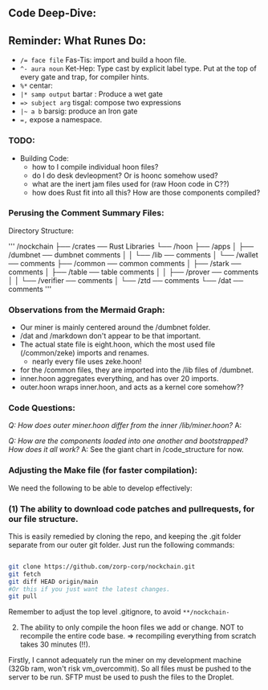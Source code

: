 ## Code Deep-Dive:


## Reminder: What Runes Do:
- `/= face file` Fas-Tis: import and build a hoon file.
- `^- aura noun` Ket-Hep: Type cast by explicit label type. Put at the top of every gate and trap, for compiler hints.
- `%*` centar: 
- `|* samp output` bartar : Produce a wet gate
- `=> subject arg` tisgal: compose two expressions
- `|~ a b` barsig: produce an Iron gate
- `=,` expose a namespace.


### TODO:

- Building Code:
    - how to I compile individual hoon files?
    - do I do desk devleopment? Or is hoonc somehow used?
    - what are the inert jam files used for (raw Hoon code in C??)
    - how does Rust fit into all this? How are those components compiled?


### Perusing the Comment Summary Files:

Directory Structure:

'''
/nockchain
├── /crates                          ── Rust Libraries
└── /hoon
    ├── /apps
    │   ├── /dumbnet                ── dumbnet comments
    │   │   └── /lib                ── comments
    │   └── /wallet                 ── comments
    ├── /common                     ── common comments
    │   ├── /stark                  ── comments
    │   ├── /table                  ── table comments
    │   │   ├── /prover             ── comments
    │   │   └── /verifier           ── comments
    │   └── /ztd                    ── comments
    └── /dat                        ── comments
'''

### Observations from the Mermaid Graph:

- Our miner is mainly centered around the /dumbnet folder.
- /dat and /markdown don't appear to be that important.
- The actual state file is eight.hoon, which the most used file (/common/zeke) imports and renames.
    - nearly every file uses zeke.hoon!
- for the /common files, they are imported into the /lib files of /dumbnet.
- inner.hoon aggregates everything, and has over 20 imports.
- outer.hoon wraps inner.hoon, and acts as a kernel core somehow??

### Code Questions:

*Q: How does outer miner.hoon differ from the inner /lib/miner.hoon?*
A: 


*Q: How are the components loaded into one another and bootstrapped? How does it all work?*
A: See the giant chart in /code_structure for now.


### Adjusting the Make file (for faster compilation):

We need the following to be able to develop effectively:

### (1) The ability to download code patches and pullrequests, for our file structure.

This is easily remedied by cloning the repo, and keeping the .git folder separate from our
outer git folder. Just run the following commands:

```sh

git clone https://github.com/zorp-corp/nockchain.git
git fetch
git diff HEAD origin/main
#Or this if you just want the latest changes.
git pull
```

Remember to adjust the top level .gitignore, to avoid `**/nockchain-`


2) The ability to only compile the hoon files we add or change. NOT to recompile the entire code base.
    => recompiling everything from scratch takes 30 minutes (!!).

Firstly, I cannot adequately run the miner on my development machine (32Gb ram, won't risk vm_overcommit).
So all files must be pushed to the server to be run. SFTP must be used to push the files to the Droplet.




